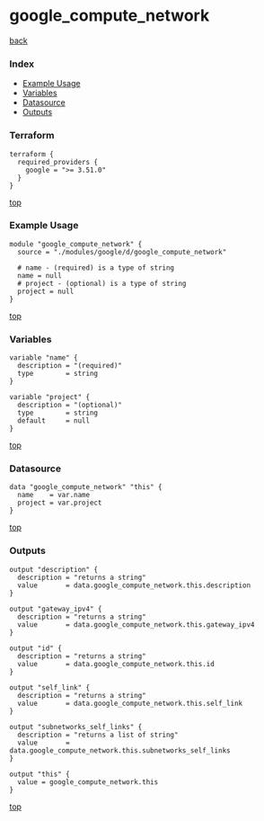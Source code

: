 # google_compute_network

[back](../google.md)

### Index

- [Example Usage](#example-usage)
- [Variables](#variables)
- [Datasource](#datasource)
- [Outputs](#outputs)

### Terraform

```hcl
terraform {
  required_providers {
    google = ">= 3.51.0"
  }
}
```

[top](#index)

### Example Usage

```hcl
module "google_compute_network" {
  source = "./modules/google/d/google_compute_network"

  # name - (required) is a type of string
  name = null
  # project - (optional) is a type of string
  project = null
}
```

[top](#index)

### Variables

```hcl
variable "name" {
  description = "(required)"
  type        = string
}

variable "project" {
  description = "(optional)"
  type        = string
  default     = null
}
```

[top](#index)

### Datasource

```hcl
data "google_compute_network" "this" {
  name    = var.name
  project = var.project
}
```

[top](#index)

### Outputs

```hcl
output "description" {
  description = "returns a string"
  value       = data.google_compute_network.this.description
}

output "gateway_ipv4" {
  description = "returns a string"
  value       = data.google_compute_network.this.gateway_ipv4
}

output "id" {
  description = "returns a string"
  value       = data.google_compute_network.this.id
}

output "self_link" {
  description = "returns a string"
  value       = data.google_compute_network.this.self_link
}

output "subnetworks_self_links" {
  description = "returns a list of string"
  value       = data.google_compute_network.this.subnetworks_self_links
}

output "this" {
  value = google_compute_network.this
}
```

[top](#index)